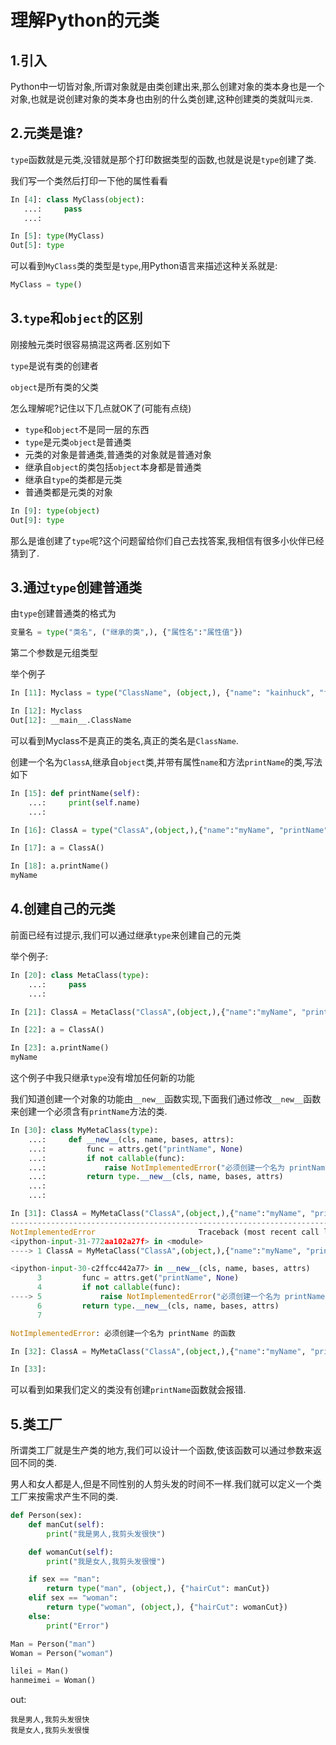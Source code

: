 # 理解Python的元类

## 1.引入

Python中一切皆对象,所谓对象就是由类创建出来,那么创建对象的类本身也是一个对象,也就是说创建对象的类本身也由别的什么类创建,这种创建类的类就叫`元类`.

## 2.元类是谁?

`type`函数就是元类,没错就是那个打印数据类型的函数,也就是说是`type`创建了类.

我们写一个类然后打印一下他的属性看看

```Python
In [4]: class MyClass(object): 
   ...:     pass 
   ...:                                                                                           

In [5]: type(MyClass)                                                                             
Out[5]: type
```

可以看到`MyClass`类的类型是`type`,用Python语言来描述这种关系就是:

```Python
MyClass = type()
```

## 3.`type`和`object`的区别

刚接触元类时很容易搞混这两者.区别如下

`type`是说有类的创建者

`object`是所有类的父类

怎么理解呢?记住以下几点就OK了(可能有点绕)

- `type`和`object`不是同一层的东西
- `type`是元类`object`是普通类
- 元类的对象是普通类,普通类的对象就是普通对象
- 继承自`object`的类包括`object`本身都是普通类
- 继承自`type`的类都是元类
- 普通类都是元类的对象

```Python
In [9]: type(object)                                                                              
Out[9]: type
```

那么是谁创建了`type`呢?这个问题留给你们自己去找答案,我相信有很多小伙伴已经猜到了.

## 3.通过`type`创建普通类

由`type`创建普通类的格式为

```Python
变量名 = type("类名", ("继承的类",), {"属性名":"属性值"})
```

第二个参数是元组类型

举个例子

```Python
In [11]: Myclass = type("ClassName", (object,), {"name": "kainhuck", "foo":"bar"})                

In [12]: Myclass                                                                                  
Out[12]: __main__.ClassName
```

可以看到Myclass不是真正的类名,真正的类名是`ClassName`.

创建一个名为`ClassA`,继承自`object`类,并带有属性`name`和方法`printName`的类,写法如下

```Python
In [15]: def printName(self): 
    ...:     print(self.name) 
    ...:                                                                                          

In [16]: ClassA = type("ClassA",(object,),{"name":"myName", "printName":printName})               

In [17]: a = ClassA()                                                                             

In [18]: a.printName()                                                                            
myName

```



## 4.创建自己的元类

前面已经有过提示,我们可以通过继承`type`来创建自己的元类

举个例子:

```Python
In [20]: class MetaClass(type): 
    ...:     pass 
    ...:                                                                                          

In [21]: ClassA = MetaClass("ClassA",(object,),{"name":"myName", "printName":printName})          

In [22]: a = ClassA()                                                                             

In [23]: a.printName()                                                                            
myName

```

这个例子中我只继承`type`没有增加任何新的功能

我们知道创建一个对象的功能由`__new__`函数实现,下面我们通过修改`__new__`函数来创建一个必须含有`printName`方法的类.

```Python
In [30]: class MyMetaClass(type): 
    ...:     def __new__(cls, name, bases, attrs): 
    ...:         func = attrs.get("printName", None) 
    ...:         if not callable(func): 
    ...:             raise NotImplementedError("必须创建一个名为 printName 的函数") 
    ...:         return type.__new__(cls, name, bases, attrs) 
    ...:          
    ...:                                                                                          

In [31]: ClassA = MyMetaClass("ClassA",(object,),{"name":"myName", "printName":"not callable"})   
---------------------------------------------------------------------------
NotImplementedError                       Traceback (most recent call last)
<ipython-input-31-772aa102a27f> in <module>
----> 1 ClassA = MyMetaClass("ClassA",(object,),{"name":"myName", "printName":"not callable"})

<ipython-input-30-c2ffcc442a77> in __new__(cls, name, bases, attrs)
      3         func = attrs.get("printName", None)
      4         if not callable(func):
----> 5             raise NotImplementedError("必须创建一个名为 printName 的函数")
      6         return type.__new__(cls, name, bases, attrs)
      7 

NotImplementedError: 必须创建一个名为 printName 的函数

In [32]: ClassA = MyMetaClass("ClassA",(object,),{"name":"myName", "printName":printName})        

In [33]:  
```

可以看到如果我们定义的类没有创建`printName`函数就会报错.

## 5.类工厂

所谓类工厂就是生产类的地方,我们可以设计一个函数,使该函数可以通过参数来返回不同的类.

男人和女人都是人,但是不同性别的人剪头发的时间不一样.我们就可以定义一个类工厂来按需求产生不同的类.

```Python
def Person(sex):
    def manCut(self):
        print("我是男人,我剪头发很快")

    def womanCut(self):
        print("我是女人,我剪头发很慢")

    if sex == "man":
        return type("man", (object,), {"hairCut": manCut})
    elif sex == "woman":
        return type("woman", (object,), {"hairCut": womanCut})
    else:
        print("Error")

Man = Person("man")
Woman = Person("woman")

lilei = Man()
hanmeimei = Woman()
```

out:

```
我是男人,我剪头发很快
我是女人,我剪头发很慢
```



